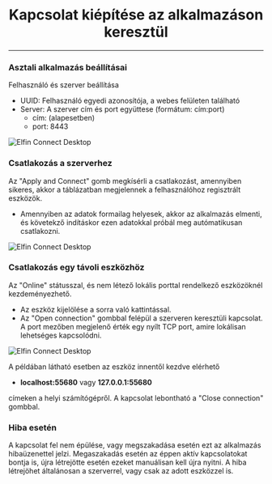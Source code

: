 <h1 align="center">Kapcsolat kiépítése az alkalmazáson keresztül</h1>

---------

### Asztali alkalmazás beállításai

Felhasználó és szerver beállítása
* UUID: Felhasználó egyedi azonosítója, a webes felületen található
* Server: A szerver cím és port együttese (formátum: cím:port)
  * cím: <span id="location"></span> (alapesetben)
  * port: 8443
  
![Elfin Connect Desktop](contents/_gfx/gfx-2-3-1.png)

### Csatlakozás a szerverhez

Az "Apply and Connect" gomb megkísérli a csatlakozást, amennyiben sikeres, akkor a táblázatban megjelennek a felhasználóhoz regisztrált eszközök.

* Amennyiben az adatok formailag helyesek, akkor az alkalmazás elmenti, és követekző indításkor ezen adatokkal próbál meg autómatikusan csatlakozni.

![Elfin Connect Desktop](contents/_gfx/gfx-2-3-2.png)

### Csatlakozás egy távoli eszközhöz

Az "Online" státusszal, és nem létező lokális porttal rendelkező eszközöknél kezdeményezhető. 
* Az eszköz kijelölése a sorra való kattintással.
* Az "Open connection" gombbal felépül a szerveren keresztüli kapcsolat. A port mezőben megjelenő érték egy nyílt TCP port, amire lokálisan lehetséges kapcsolódni.

![Elfin Connect Desktop](contents/_gfx/gfx-2-3-3.png)

A példában látható esetben az eszköz innentől kezdve elérhető

* **localhost:55680** vagy **127.0.0.1:55680**

címeken a helyi számítógépről.
A kapcsolat lebontható a "Close connection" gombbal.

### Hiba esetén

A kapcsolat fel nem épülése, vagy megszakadása esetén ezt az alkalmazás hibaüzenettel jelzi. Megaszakadás esetén az éppen aktív kapcsolatokat bontja is, újra létrejötte esetén ezeket manuálisan kell újra nyitni.
A hiba létrejöhet általánosan a szerverrel, vagy csak az adott eszközzel is.

